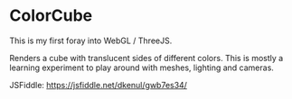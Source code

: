 # ColorCube

This is my first foray into WebGL / ThreeJS.

Renders a cube with translucent sides of different colors.
This is mostly a learning experiment to play around with meshes, lighting and cameras.

JSFiddle:
https://jsfiddle.net/dkenul/gwb7es34/
